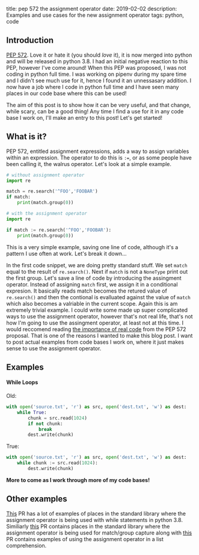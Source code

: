 title: pep 572 the assignment operator
date: 2019-02-02
description: Examples and use cases for the new assignment operator
tags: python, code

## Introduction

[PEP 572](https://www.python.org/dev/peps/pep-0572/). Love it or hate it (you should _love_ it), it is now merged into python and will be released in python 3.8. I had an initial negative reaction to this PEP, however I've come around! When this PEP was proposed, I was not coding in python full time. I was working on pipenv during my spare time and I didn't see much use for it, hence I found it an unnessasary addition. I now have a job where I code in python full time and I have seen many places in our code base where this can be used!

The aim of this post is to show how it can be very useful, and that change, while scary, can be a good thing! Any time I find a use for it in any code base I work on, I'll make an entry to this post! Let's get started!

## What is it?

PEP 572, entitled assignment expressions, adds a way to assign variables within an expression. The operator to do this is `:=`, or as some people have been calling it, the walrus operator. Let's look at a simple example.

```python
# without assignment operator
import re

match = re.search('^FOO','FOOBAR')
if match:
    print(match.group(0))
```

```python
# with the assignment operator
import re

if match := re.search('^FOO','FOOBAR'):
    print(match.group(0))
```

This is a very simple example, saving one line of code, although it's a pattern I use often at work. Let's break it down…

In the first code snippet, we are doing pretty standard stuff. We set `match` equal to the result of `re.search()`. Next if `match` is not a `NoneType` print out the first group. Let's save a line of code by introducing the assingment operator. Instead of assigning `match` first, we assign it in a conditional expresion. It basically reads match becomes the retured value of `re.search()` and then the contional is evalluated against the value of `match` which also becomes a valriable in the current scope. Again this is am extremely trivial example. I could write some made up super complicated ways to use the assignment operator, however that's not real life, that's not how I'm going to use the assingment operator, at least not at this time. I would reccomend reading [the importance of real code](https://www.python.org/dev/peps/pep-0572/#the-importance-of-real-code) from the PEP 572 proposal. That is one of the reasons I wanted to make this blog post. I want to post actual examples from code bases I work on, where it just makes sense to use the assignment operator.

## Examples

#### While Loops

Old:

```python
with open('source.txt', 'r') as src, open('dest.txt', 'w') as dest:
    while True:
        chunk = src.read(1024)
        if not chunk:
            break
        dest.write(chunk)
```

True:

```python
with open('source.txt', 'r') as src, open('dest.txt', 'w') as dest:
    while chunk := src.read(1024):
        dest.write(chunk)
```

**More to come as I work through more of my code bases!**

## Other examples

[This](https://github.com/python/cpython/pull/8095/files) PR has a lot of examples of places in the standard library where the assignment operator is being used with while statements in python 3.8. Similiarly [this](https://github.com/python/cpython/pull/8097/files) PR contains places in the standard library where the assignment operator is being used for match/group capture along with [this](https://github.com/python/cpython/pull/8098/files) PR contains examples of using the assignment operator in a list comprehension.
